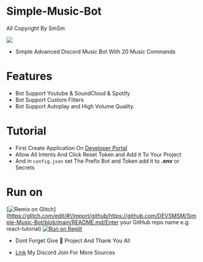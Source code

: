 # Simple-Music-Bot
All Copyright By SmSm

<img src = "https://discord.c99.nl/widget/theme-2/349942964904001546.png"></div>

- Simple Advanced Discord Music Bot With 20 Music Commands


# Features 
- Bot Support Youtube & SoundCloud & Spotify
- Bot Support Custom Filters 
- Bot Support Autoplay and High Volume Quality.

# Tutorial
- First Create Application On [Developer Portal](https://discord.com/developers)
- Allow All Intents And Click Reset Token and Add it To Your Project
- And in ``config.json`` set The Prefix Bot and Token add it to **.env** or Secrets


# Run on
[![Remix on Glitch](https://cdn.glitch.com/2703baf2-b643-4da7-ab91-7ee2a2d00b5b%2Fremix-button.svg)](https://glitch.com/edit/#!/import/github/https://github.com/DEVSMSM/Simple-Music-Bot/blob/main/README.md/Enter your GitHub repo name e.g. react-tutorial)
[![Run on Replit](https://replit.com/badge/github/DEVSMSM/Simple-Music-Bot)](https://replit.com/new/github/DEVSMSM/Simple-Music-Bot)


- Dont Forget Give 🌟 Project And Thank You All


- [Link](https://discord.gg/yjsCnwdfGK) My Discord Join For More Sources
